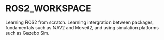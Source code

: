 # ROS2_WORKSPACE
Learning ROS2 from scratch. Learning intergration between packages, fundamentals such as NAV2 and Moveit2, and using simulation platforms such as Gazebo Sim.
